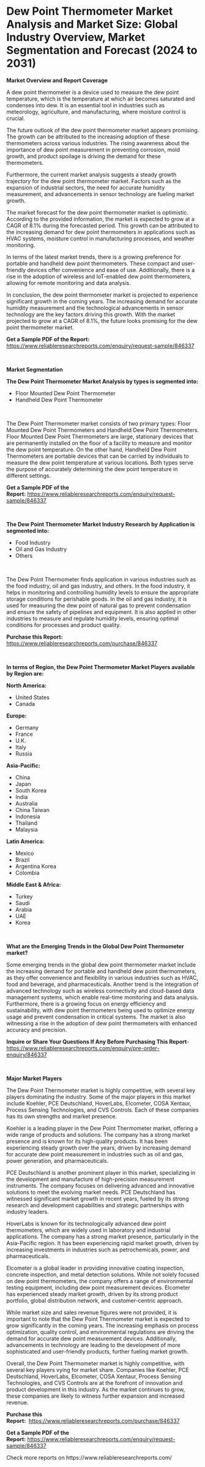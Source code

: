 <p><h1>Dew Point Thermometer Market Analysis and Market Size: Global Industry Overview, Market Segmentation and Forecast (2024 to 2031)</h1></p><p><strong>Market Overview and Report Coverage</strong></p>
<p><p>A dew point thermometer is a device used to measure the dew point temperature, which is the temperature at which air becomes saturated and condenses into dew. It is an essential tool in industries such as meteorology, agriculture, and manufacturing, where moisture control is crucial.</p><p>The future outlook of the dew point thermometer market appears promising. The growth can be attributed to the increasing adoption of these thermometers across various industries. The rising awareness about the importance of dew point measurement in preventing corrosion, mold growth, and product spoilage is driving the demand for these thermometers.</p><p>Furthermore, the current market analysis suggests a steady growth trajectory for the dew point thermometer market. Factors such as the expansion of industrial sectors, the need for accurate humidity measurement, and advancements in sensor technology are fueling market growth.</p><p>The market forecast for the dew point thermometer market is optimistic. According to the provided information, the market is expected to grow at a CAGR of 8.1% during the forecasted period. This growth can be attributed to the increasing demand for dew point thermometers in applications such as HVAC systems, moisture control in manufacturing processes, and weather monitoring.</p><p>In terms of the latest market trends, there is a growing preference for portable and handheld dew point thermometers. These compact and user-friendly devices offer convenience and ease of use. Additionally, there is a rise in the adoption of wireless and IoT-enabled dew point thermometers, allowing for remote monitoring and data analysis.</p><p>In conclusion, the dew point thermometer market is projected to experience significant growth in the coming years. The increasing demand for accurate humidity measurement and the technological advancements in sensor technology are the key factors driving this growth. With the market projected to grow at a CAGR of 8.1%, the future looks promising for the dew point thermometer market.</p></p>
<p><strong>Get a Sample PDF of the Report:</strong> <a href="https://www.reliableresearchreports.com/enquiry/request-sample/846337">https://www.reliableresearchreports.com/enquiry/request-sample/846337</a></p>
<p>&nbsp;</p>
<p><strong>Market Segmentation</strong></p>
<p><strong>The Dew Point Thermometer Market Analysis by types is segmented into:</strong></p>
<p><ul><li>Floor Mounted Dew Point Thermometer</li><li>Handheld Dew Point Thermometer</li></ul></p>
<p>&nbsp;</p>
<p><p>The Dew Point Thermometer market consists of two primary types: Floor Mounted Dew Point Thermometers and Handheld Dew Point Thermometers. Floor Mounted Dew Point Thermometers are large, stationary devices that are permanently installed on the floor of a facility to measure and monitor the dew point temperature. On the other hand, Handheld Dew Point Thermometers are portable devices that can be carried by individuals to measure the dew point temperature at various locations. Both types serve the purpose of accurately determining the dew point temperature in different settings.</p></p>
<p><strong>Get a Sample PDF of the Report:</strong>&nbsp;<a href="https://www.reliableresearchreports.com/enquiry/request-sample/846337">https://www.reliableresearchreports.com/enquiry/request-sample/846337</a></p>
<p>&nbsp;</p>
<p><strong>The Dew Point Thermometer Market Industry Research by Application is segmented into:</strong></p>
<p><ul><li>Food Industry</li><li>Oil and Gas Industry</li><li>Others</li></ul></p>
<p>&nbsp;</p>
<p><p>The Dew Point Thermometer finds application in various industries such as the food industry, oil and gas industry, and others. In the food industry, it helps in monitoring and controlling humidity levels to ensure the appropriate storage conditions for perishable goods. In the oil and gas industry, it is used for measuring the dew point of natural gas to prevent condensation and ensure the safety of pipelines and equipment. It is also applied in other industries to measure and regulate humidity levels, ensuring optimal conditions for processes and product quality.</p></p>
<p><strong>Purchase this Report:</strong>&nbsp; <a href="https://www.reliableresearchreports.com/purchase/846337">https://www.reliableresearchreports.com/purchase/846337</a></p>
<p>&nbsp;</p>
<p><strong>In terms of Region, the Dew Point Thermometer Market Players available by Region are:</strong></p>
<p>
    <p> <strong> North America: </strong>
        <ul>
            <li>United States</li>
            <li>Canada</li>
        </ul>
        </p> 
    <p> <strong> Europe: </strong>
        <ul>
            <li>Germany</li>
            <li>France</li>
            <li>U.K.</li>
            <li>Italy</li>
            <li>Russia</li>
        </ul>
        </p> 
    <p> <strong> Asia-Pacific: </strong>
        <ul>
            <li>China</li>
            <li>Japan</li>
            <li>South Korea</li>
            <li>India</li>
            <li>Australia</li>
            <li>China Taiwan</li>
            <li>Indonesia</li>
            <li>Thailand</li>
            <li>Malaysia</li>
        </ul>
        </p> 
    <p> <strong> Latin America: </strong>
        <ul>
            <li>Mexico</li>
            <li>Brazil</li>
            <li>Argentina Korea</li>
            <li>Colombia</li>
        </ul>
        </p> 
    <p> <strong> Middle East & Africa: </strong>
        <ul>
            <li>Turkey</li>
            <li>Saudi</li>
            <li>Arabia</li>
            <li>UAE</li>
            <li>Korea</li>
        </ul>
    </p>
    </p>
<p>&nbsp;</p>
<p><strong>What are the Emerging Trends in the Global Dew Point Thermometer market?</strong></p>
<p><p>Some emerging trends in the global dew point thermometer market include the increasing demand for portable and handheld dew point thermometers, as they offer convenience and flexibility in various industries such as HVAC, food and beverage, and pharmaceuticals. Another trend is the integration of advanced technology such as wireless connectivity and cloud-based data management systems, which enable real-time monitoring and data analysis. Furthermore, there is a growing focus on energy efficiency and sustainability, with dew point thermometers being used to optimize energy usage and prevent condensation in critical systems. The market is also witnessing a rise in the adoption of dew point thermometers with enhanced accuracy and precision.</p></p>
<p><strong>Inquire or Share Your Questions If Any Before Purchasing This Report</strong>- <a href="https://www.reliableresearchreports.com/enquiry/pre-order-enquiry/846337">https://www.reliableresearchreports.com/enquiry/pre-order-enquiry/846337</a></p>
<p>&nbsp;</p>
<p><strong>Major Market Players</strong></p>
<p><p>The Dew Point Thermometer market is highly competitive, with several key players dominating the industry. Some of the major players in this market include Koehler, PCE Deutschland, HoverLabs, Elcometer, COSA Xentaur, Process Sensing Technologies, and CVS Controls. Each of these companies has its own strengths and market presence.</p><p>Koehler is a leading player in the Dew Point Thermometer market, offering a wide range of products and solutions. The company has a strong market presence and is known for its high-quality products. It has been experiencing steady growth over the years, driven by increasing demand for accurate dew point measurement in industries such as oil and gas, power generation, and pharmaceuticals.</p><p>PCE Deutschland is another prominent player in this market, specializing in the development and manufacture of high-precision measurement instruments. The company focuses on delivering advanced and innovative solutions to meet the evolving market needs. PCE Deutschland has witnessed significant market growth in recent years, fueled by its strong research and development capabilities and strategic partnerships with industry leaders.</p><p>HoverLabs is known for its technologically advanced dew point thermometers, which are widely used in laboratory and industrial applications. The company has a strong market presence, particularly in the Asia-Pacific region. It has been experiencing rapid market growth, driven by increasing investments in industries such as petrochemicals, power, and pharmaceuticals.</p><p>Elcometer is a global leader in providing innovative coating inspection, concrete inspection, and metal detection solutions. While not solely focused on dew point thermometers, the company offers a range of environmental testing equipment, including dew point measurement devices. Elcometer has experienced steady market growth, driven by its strong product portfolio, global distribution network, and customer-centric approach.</p><p>While market size and sales revenue figures were not provided, it is important to note that the Dew Point Thermometer market is expected to grow significantly in the coming years. The increasing emphasis on process optimization, quality control, and environmental regulations are driving the demand for accurate dew point measurement devices. Additionally, advancements in technology are leading to the development of more sophisticated and user-friendly products, further fueling market growth.</p><p>Overall, the Dew Point Thermometer market is highly competitive, with several key players vying for market share. Companies like Koehler, PCE Deutschland, HoverLabs, Elcometer, COSA Xentaur, Process Sensing Technologies, and CVS Controls are at the forefront of innovation and product development in this industry. As the market continues to grow, these companies are likely to witness further expansion and increased revenue.</p></p>
<p><strong>Purchase this Report:</strong>&nbsp;&nbsp;<a href="https://www.reliableresearchreports.com/purchase/846337">https://www.reliableresearchreports.com/purchase/846337</a></p>
<p></p>
<p><strong>Get a Sample PDF of the Report:</strong>&nbsp;<a href="https://www.reliableresearchreports.com/enquiry/request-sample/846337">https://www.reliableresearchreports.com/enquiry/request-sample/846337</a></p>
<p>Check more reports on https://www.reliableresearchreports.com/</p>